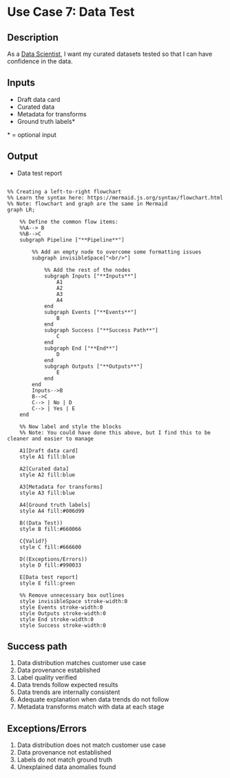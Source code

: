 # Use Case 7: Data Test

## Description

As a <a href='https://github.com/MLOps-OpenAPI/arch-diagrams?tab=readme-ov-file#data-scientists'>Data Scientist</a>, I want my curated datasets tested so that I can have confidence in the data.

## Inputs

* Draft data card
* Curated data
* Metadata for transforms
* Ground truth labels*

\* = optional input

## Output

* Data test report 

```mermaid

%% Creating a left-to-right flowchart
%% Learn the syntax here: https://mermaid.js.org/syntax/flowchart.html
%% Note: flowchart and graph are the same in Mermaid
graph LR;

    %% Define the common flow items:
    %%A--> B
    %%B-->C
    subgraph Pipeline ["**Pipeline**"]
        
        %% Add an empty node to overcome some formatting issues
        subgraph invisibleSpace["<br/>"]

            %% Add the rest of the nodes
            subgraph Inputs ["**Inputs**"]
                A1
                A2
                A3
                A4
            end
            subgraph Events ["**Events**"]
                B
            end
            subgraph Success ["**Success Path**"]
                C
            end
            subgraph End ["**End**"]
                D
            end
            subgraph Outputs ["**Outputs**"]
                E
            end
        end
        Inputs-->B
        B-->C
        C--> | No | D
        C--> | Yes | E
    end

    %% Now label and style the blocks
    %% Note: You could have done this above, but I find this to be cleaner and easier to manage

    A1[Draft data card]
    style A1 fill:blue

    A2[Curated data]
    style A2 fill:blue

    A3[Metadata for transforms]
    style A3 fill:blue

    A4[Ground truth labels]
    style A4 fill:#006d99

    B((Data Test))
    style B fill:#660066

    C{Valid?}
    style C fill:#666600

    D((Exceptions/Errors))
    style D fill:#990033

    E[Data test report]
    style E fill:green

    %% Remove unnecessary box outlines
    style invisibleSpace stroke-width:0
    style Events stroke-width:0
    style Outputs stroke-width:0
    style End stroke-width:0
    style Success stroke-width:0
```


## Success path

1. Data distribution matches customer use case
2. Data provenance established
3. Label quality verified
4. Data trends follow expected results
5. Data trends are internally consistent
6. Adequate explanation when data trends do not follow
7. Metadata transforms match with data at each stage

## Exceptions/Errors

1. Data distribution does not match customer use case
2. Data provenance not established
3. Labels do not match ground truth
4. Unexplained data anomalies found
